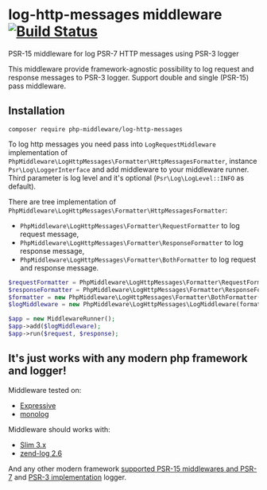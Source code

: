 # log-http-messages middleware [![Build Status](https://travis-ci.org/php-middleware/log-http-messages.svg)](https://travis-ci.org/php-middleware/log-http-messages)
PSR-15 middleware for log PSR-7 HTTP messages using PSR-3 logger

This middleware provide framework-agnostic possibility to log request and response messages to PSR-3 logger.
Support double and single (PSR-15) pass middleware.

## Installation

```
composer require php-middleware/log-http-messages
```

To log http messages you need pass into `LogRequestMiddleware` implementation of `PhpMiddleware\LogHttpMessages\Formatter\HttpMessagesFormatter`,
instance `Psr\Log\LoggerInterface` and add middleware to your middleware runner.
Third parameter is log level and it's optional (`Psr\Log\LogLevel::INFO` as default).

There are tree implementation of `PhpMiddleware\LogHttpMessages\Formatter\HttpMessagesFormatter`:

* `PhpMiddleware\LogHttpMessages\Formatter\RequestFormatter` to log request message,
* `PhpMiddleware\LogHttpMessages\Formatter\ResponseFormatter` to log response message,
* `PhpMiddleware\LogHttpMessages\Formatter\BothFormatter` to log request and response message.

```php
$requestFormatter = PhpMiddleware\LogHttpMessages\Formatter\RequestFormatter();
$responseFormatter = PhpMiddleware\LogHttpMessages\Formatter\ResponseFormatter();
$formatter = new PhpMiddleware\LogHttpMessages\Formatter\BothFormatter(requestFormatter, responseFormatter);
$logMiddleware = new PhpMiddleware\LogHttpMessages\LogMiddleware(formatter, $logger);

$app = new MiddlewareRunner();
$app->add($logMiddleware);
$app->run($request, $response);
```

## It's just works with any modern php framework and logger!

Middleware tested on:
* [Expressive](https://github.com/zendframework/zend-expressive)
* [monolog](https://github.com/Seldaek/monolog)

Middleware should works with:
* [Slim 3.x](https://github.com/slimphp/Slim)
* [zend-log 2.6](https://github.com/zendframework/zend-log)

And any other modern framework [supported PSR-15 middlewares and PSR-7](https://mwop.net/blog/2015-01-08-on-http-middleware-and-psr-7.html) and [PSR-3 implementation](http://www.php-fig.org/psr/psr-3/) logger.
